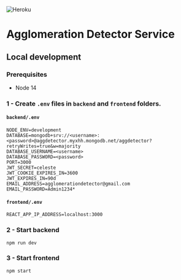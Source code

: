 ![Heroku](https://heroku-badge.herokuapp.com/?app=aggdetector&root=dashboard/app)

# Agglomeration Detector Service

## Local development

### Prerequisites

- Node 14

### 1 - Create `.env` files in `backend` and `frontend` folders.

#### `backend/.env`

```
NODE_ENV=development
DATABASE=mongodb+srv://<username>:<password>@aggdetector.myxhh.mongodb.net/aggdetector?retryWrites=true&w=majority
DATABASE_USERNAME=<username>
DATABASE_PASSWORD=<password>
PORT=3000
JWT_SECRET=celeste
JWT_COOKIE_EXPIRES_IN=3600
JWT_EXPIRES_IN=90d
EMAIL_ADDRESS=agglomerationdetector@gmail.com
EMAIL_PASSWORD=Admin1234*
```

#### `frontend/.env`

```
REACT_APP_IP_ADDRESS=localhost:3000
```

### 2 - Start backend

```
npm run dev
```

### 3 - Start frontend

```
npm start
```
